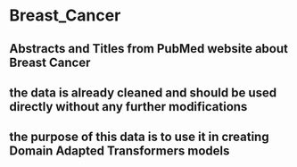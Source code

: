 # Breast_Cancer

## Abstracts and Titles from PubMed website about Breast Cancer

## the data is already cleaned and should be used directly without any further modifications

## the purpose of this data is to use it in creating Domain Adapted Transformers models 
